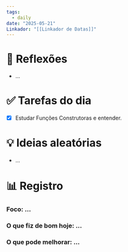 ```yaml
---
tags:
  - daily
date: "2025-05-21"
Linkador: "[[Linkador de Datas]]"
---
```


# 🧠 Reflexões
- ...

# ✅ Tarefas do dia
- [x] Estudar Funções Construtoras e entender.

# 💡 Ideias aleatórias
- ...

# 📊 Registro

### Foco: ...

### O que fiz de bom hoje: ...

### O que pode melhorar: ...